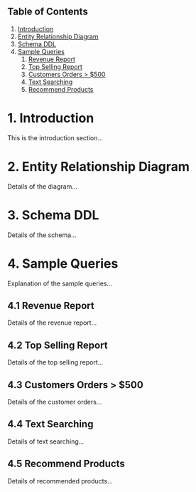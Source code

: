 
## Table of Contents
1. [Introduction](#1-introduction)
2. [Entity Relationship Diagram](#2-entity-relationship-diagram)
3. [Schema DDL](#3-schema-ddl)
4. [Sample Queries](#4-sample-queries)
   1. [Revenue Report](#41-revenue-report)
   2. [Top Selling Report](#42-top-selling-report)
   3. [Customers Orders > $500](#43-customers-orders--500)
   4. [Text Searching](#44-text-searching)
   5. [Recommend Products](#45-recommend-products)

# 1. Introduction
This is the introduction section...

# 2. Entity Relationship Diagram
Details of the diagram...

# 3. Schema DDL
Details of the schema...

# 4. Sample Queries
Explanation of the sample queries...

## 4.1 Revenue Report
Details of the revenue report...

## 4.2 Top Selling Report
Details of the top selling report...

## 4.3 Customers Orders > $500
Details of the customer orders...

## 4.4 Text Searching
Details of text searching...

## 4.5 Recommend Products
Details of recommended products...




